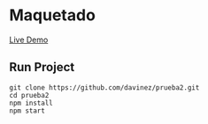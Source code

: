 # Maquetado

[Live Demo]()

## Run Project

```
git clone https://github.com/davinez/prueba2.git
cd prueba2
npm install
npm start
```
